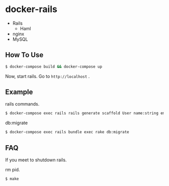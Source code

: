 # docker-rails

* Rails
  * Haml
* nginx
* MySQL

## How To Use

```zsh
$ docker-compose build && docker-compose up
```

Now, start rails. Go to `http://localhost` .


## Example

rails commands.

```zsh
$ docker-compose exec rails rails generate scaffold User name:string email:string
```

db:migrate

```zsh
$ docker-compose exec rails bundle exec rake db:migrate
```

## FAQ

If you meet to shutdown rails.

rm pid.

```zsh
$ make
```

